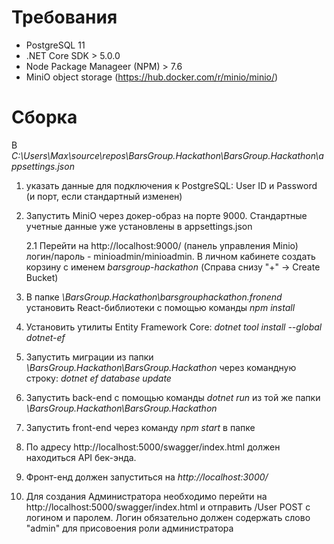# Требования

- PostgreSQL 11
- .NET Core SDK > 5.0.0
- Node Package Manageer (NPM) > 7.6
- MiniO object storage (https://hub.docker.com/r/minio/minio/)

# Сборка 

В *C:\Users\Max\source\repos\BarsGroup.Hackathon\BarsGroup.Hackathon\appsettings.json* 

1. указать данные для подключения к PostgreSQL: User ID и Password (и порт, если стандартный изменен)

2. Запустить MiniO через докер-образ на порте 9000. Стандартные учетные данные уже установлены в appsettings.json

   2.1  Перейти на http://localhost:9000/ (панель управления Minio) логин/пароль - minioadmin/minioadmin. В личном кабинете создать корзину с именем *barsgroup-hackathon* (Справа снизу "+" -> Create Bucket)

3. В папке *\BarsGroup.Hackathon\barsgrouphackathon.fronend* установить React-библиотеки c помощью команды *npm install*

4. Установить утилиты Entity Framework Core: 
*dotnet tool install --global dotnet-ef*

5. Запустить миграции из папки *\BarsGroup.Hackathon\BarsGroup.Hackathon*  через командную строку: *dotnet ef database update* 

6. Запустить back-end с помощью команды *dotnet run* из той же папки *\BarsGroup.Hackathon\BarsGroup.Hackathon*

7. Запустить front-end через команду *npm start* в папке 

8. По адресу http://localhost:5000/swagger/index.html должен находиться API бек-энда.

9. Фронт-енд должен запуститься на *http://localhost:3000/*

10. Для создания Администратора необходимо перейти на http://localhost:5000/swagger/index.html и отправить /User POST с логином и паролем. Логин обязательно должен содержать слово "admin" для присовоения роли администратора
